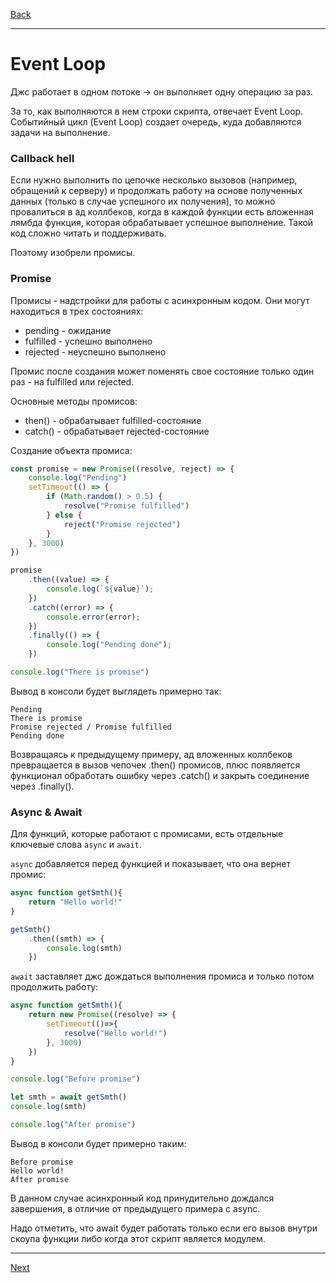 [Back](../README.md)
***
# Event Loop
Джс работает в одном потоке -> он выполняет одну операцию за раз.

За то, как выполняются в нем строки скрипта, отвечает Event Loop. 
Событийный цикл (Event Loop) создает очередь, куда добавляются задачи на выполнение.

### Callback hell
Если нужно выполнить по цепочке несколько вызовов (например, обращений к серверу) и продолжать работу на основе 
полученных данных (только в случае успешного их получения), то можно провалиться в ад коллбеков, когда в каждой функции
есть вложенная лямбда функция, которая обрабатывает успешное выполнение. Такой код сложно читать и поддерживать.

Поэтому изобрели промисы.

### Promise 
Промисы - надстройки для работы с асинхронным кодом. Они могут находиться в трех состояниях:
- pending - ожидание
- fulfilled - успешно выполнено
- rejected - неуспешно выполнено

Промис после создания может поменять свое состояние только один раз - на fulfilled или rejected.

Основные методы промисов:
- then() - обрабатывает fulfilled-состояние
- catch() - обрабатывает rejected-состояние

Создание объекта промиса:
```js
const promise = new Promise((resolve, reject) => {
    console.log("Pending")
    setTimeout(() => {
        if (Math.random() > 0.5) {
            resolve("Promise fulfilled")
        } else {
            reject("Promise rejected")
        }
    }, 3000)
})

promise
    .then((value) => {
        console.log(`${value}`);
    })
    .catch((error) => {
        console.error(error);
    })
    .finally(() => {
        console.log("Pending done");
    })

console.log("There is promise")
```

Вывод в консоли будет выглядеть примерно так:
```
Pending
There is promise
Promise rejected / Promise fulfilled
Pending done
```

Возвращаясь к предыдущему примеру, ад вложенных коллбеков превращается в вызов чепочек .then() промисов, 
плюс появляется функционал обработать ошибку через .catch() и закрыть соединение через .finally().

### Async & Await
Для функций, которые работают с промисами, есть отдельные ключевые слова `async` и `await`.

`async` добавляется перед функцией и показывает, что она вернет промис:

```js
async function getSmth(){
    return "Hello world!"
}

getSmth()
    .then((smth) => {
        console.log(smth)
    })
```

`await` заставляет джс дождаться выполнения промиса и только потом продолжить работу:

```js
async function getSmth(){
    return new Promise((resolve) => {
        setTimeout(()=>{
            resolve("Hello world!")
        }, 3000)
    })
}

console.log("Before promise")

let smth = await getSmth()
console.log(smth)

console.log("After promise")
```

Вывод в консоли будет примерно таким:
```
Before promise
Hello world!
After promise
```

В данном случае асинхронный код принудительно дождался завершения, в отличие от предыдущего примера с async. 

Надо отметить, что await будет работать только если его вызов внутри скоупа функции либо когда этот скрипт является модулем.

***
[Next](modules.md)